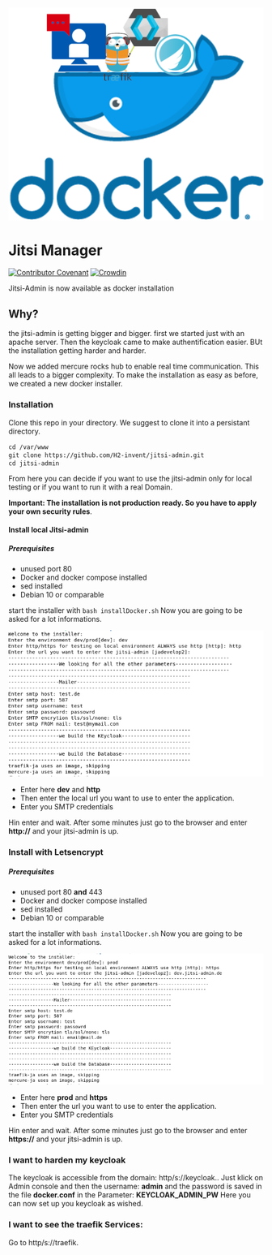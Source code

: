
![](docs/images/jitsi-admin-docker.png)

# Jitsi Manager

[![Contributor Covenant](https://img.shields.io/badge/Contributor%20Covenant-v2.0%20adopted-ff69b4.svg)](code_of_conduct.md)
[![Crowdin](https://badges.crowdin.net/jitsi-admin/localized.svg)](https://crowdin.com/project/jitsi-admin)

Jitsi-Admin is now available as docker installation
## Why?
the jitsi-admin is getting bigger and bigger.
first we started just with an apache server. Then the keycloak came to make authentification easier. BUt the installation getting harder and harder.

Now we added mercure rocks hub to enable real time communication.
This all leads to a bigger complexity. To make the installation as easy as before, we created a new docker installer.


### Installation
Clone this repo in your directory.
We suggest to clone it into a persistant directory.

```
cd /var/www
git clone https://github.com/H2-invent/jitsi-admin.git
cd jitsi-admin
```
From here you can decide if you want to use the jitsi-admin only for local testing or if you want to run it with a real Domain.

**Important: The installation is not production ready. So you have to apply your own security rules**.

#### Install local Jitsi-admin
##### Prerequisites
* unused port 80
* Docker and docker compose installed
* sed installed
* Debian 10 or comparable

start the installer with 
`bash installDocker.sh`
Now you are going to be asked for a lot informations.

![](docs/images/installDocker.PNG)

* Enter here **dev** and **http**
* Then enter the local url you want to use to enter the application.
* Enter you SMTP credentials

Hin enter and wait. After some minutes just go to the browser and enter **http://<yourDomain>** and your jitsi-admin is up.

### Install with Letsencrypt
##### Prerequisites
* unused port 80 **and** 443
* Docker and docker compose installed
* sed installed
* Debian 10 or comparable

start the installer with
`bash installDocker.sh`
Now you are going to be asked for a lot informations.

![](docs/images/installDockerProd.PNG)

* Enter here **prod** and **https**
* Then enter the  url you want to use to enter the application.
* Enter you SMTP credentials

Hin enter and wait. 
After some minutes just go to the browser and enter **https://<yourDomain>** and your jitsi-admin is up.

### I want to harden my keycloak

The keycloak is accessible from the domain: http/s://keycloak.<yourDomain>. 
Just klick on Admin console and then the username: **admin** and the password is saved in the file **docker.conf** in the Parameter: **KEYCLOAK_ADMIN_PW**
Here you can now set up you keycloak as wished.


### I want to see the traefik Services:
Go to http/s://traefik.<yourDomain>

